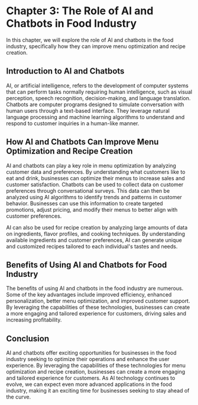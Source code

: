 Chapter 3: The Role of AI and Chatbots in Food Industry
=======================================================

In this chapter, we will explore the role of AI and chatbots in the food industry, specifically how they can improve menu optimization and recipe creation.

Introduction to AI and Chatbots
-------------------------------

AI, or artificial intelligence, refers to the development of computer systems that can perform tasks normally requiring human intelligence, such as visual perception, speech recognition, decision-making, and language translation. Chatbots are computer programs designed to simulate conversation with human users through a text-based interface. They leverage natural language processing and machine learning algorithms to understand and respond to customer inquiries in a human-like manner.

How AI and Chatbots Can Improve Menu Optimization and Recipe Creation
---------------------------------------------------------------------

AI and chatbots can play a key role in menu optimization by analyzing customer data and preferences. By understanding what customers like to eat and drink, businesses can optimize their menus to increase sales and customer satisfaction. Chatbots can be used to collect data on customer preferences through conversational surveys. This data can then be analyzed using AI algorithms to identify trends and patterns in customer behavior. Businesses can use this information to create targeted promotions, adjust pricing, and modify their menus to better align with customer preferences.

AI can also be used for recipe creation by analyzing large amounts of data on ingredients, flavor profiles, and cooking techniques. By understanding available ingredients and customer preferences, AI can generate unique and customized recipes tailored to each individual's tastes and needs.

Benefits of Using AI and Chatbots for Food Industry
---------------------------------------------------

The benefits of using AI and chatbots in the food industry are numerous. Some of the key advantages include improved efficiency, enhanced personalization, better menu optimization, and improved customer support. By leveraging the capabilities of these technologies, businesses can create a more engaging and tailored experience for customers, driving sales and increasing profitability.

Conclusion
----------

AI and chatbots offer exciting opportunities for businesses in the food industry seeking to optimize their operations and enhance the user experience. By leveraging the capabilities of these technologies for menu optimization and recipe creation, businesses can create a more engaging and tailored experience for customers. As AI technology continues to evolve, we can expect even more advanced applications in the food industry, making it an exciting time for businesses seeking to stay ahead of the curve.
